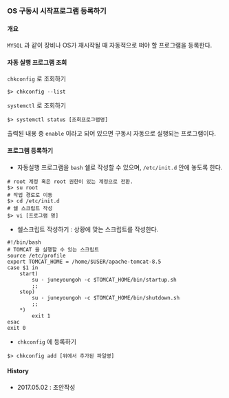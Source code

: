 ### OS 구동시 시작프로그램 등록하기

#### 개요
`MYSQL` 과 같이 장비나 OS가 재시작될 때 자동적으로 떠야 할 프로그램을 등록한다.

#### 자동 실행 프로그램 조회
`chkconfig` 로 조회하기
```
$> chkconfig --list
``` 
`systemctl` 로 조회하기
```
$> systemctl status [조회프로그램명]
```
출력된 내용 중 `enable` 이라고 되어 있으면 구동시 자동으로 실행되는 프로그램이다.


#### 프로그램 등록하기
- 자동실행 프로그램을 `bash` 쉘로 작성할 수 있으며, `/etc/init.d` 안에 놓도록 한다.
```
# root 계정 혹은 root 권한이 있는 계정으로 전환. 
$> su root
# 작업 경로로 이동
$> cd /etc/init.d
# 쉘 스크립트 작성
$> vi [프로그램 명]
```
- 쉘스크립트 작성하기 : 상황에 맞는 스크립트를 작성한다. 
```
#!/bin/bash
# TOMCAT 을 실행할 수 있는 스크립트
source /etc/profile
export TOMCAT_HOME = /home/$USER/apache-tomcat-8.5
case $1 in
    start)
        su - juneyoungoh -c $TOMCAT_HOME/bin/startup.sh
        ;;
    stop)
        su - juneyoungoh -c $TOMCAT_HOME/bin/shutdown.sh
        ;;
    *)
        exit 1
esac
exit 0
```
- `chkconfig` 에 등록하기
```
$> chkconfig add [위에서 추가된 파일명] 
```

#### History
- 2017.05.02 : 초안작성

